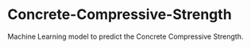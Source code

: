 # Concrete-Compressive-Strength
Machine Learning model to predict the Concrete Compressive Strength.

